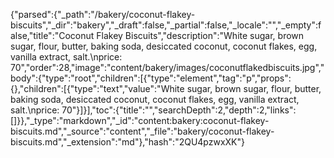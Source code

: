 {"parsed":{"_path":"/bakery/coconut-flakey-biscuits","_dir":"bakery","_draft":false,"_partial":false,"_locale":"","_empty":false,"title":"Coconut Flakey Biscuits","description":"White sugar, brown sugar, flour, butter, baking soda, desiccated coconut, coconut flakes, egg, vanilla extract, salt.\nprice: 70","order":28,"image":"content/bakery/images/coconutflakedbiscuits.jpg","body":{"type":"root","children":[{"type":"element","tag":"p","props":{},"children":[{"type":"text","value":"White sugar, brown sugar, flour, butter, baking soda, desiccated coconut, coconut flakes, egg, vanilla extract, salt.\nprice: 70"}]}],"toc":{"title":"","searchDepth":2,"depth":2,"links":[]}},"_type":"markdown","_id":"content:bakery:coconut-flakey-biscuits.md","_source":"content","_file":"bakery/coconut-flakey-biscuits.md","_extension":"md"},"hash":"2QU4pzwxXK"}